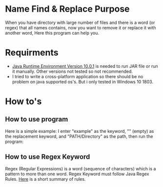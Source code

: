 # Name Find & Replace Purpose
When you have directory with large number of files and there is a word (or regex) that all names contains, now you want to remove it or replace it with another word, Here this program can help you.

# Requirments
* [Java Runtime Environment Version 10.0.1](http://www.oracle.com/technetwork/java/javase/downloads/jre10-downloads-4417026.html) is needed to run JAR file or run it manually.
Other versions not tested so not recommended.
* I tried to write a cross-platform application so there should be no problem on java supported os's. But i only tested in Windows 10 1803.
# How to's

## How to use program
Here is a simple example: I enter "example" as the keyword, "" (empty) as the replacement keyword, and "PATH/Directory" as the path, then run the program:




## How to use Regex Keyword
Regex (Regular Expressions) is a word (sequence of characters) which is a pattern to more than one word.
Regex Keyword must follow Java Regex Rules. [Here](https://docs.google.com/document/d/1CDhy9E-SLz_CeW5VSJ-uM63UPCEj2O3hQUsicKNE178/edit?usp=sharing) is a short summary of rules.
